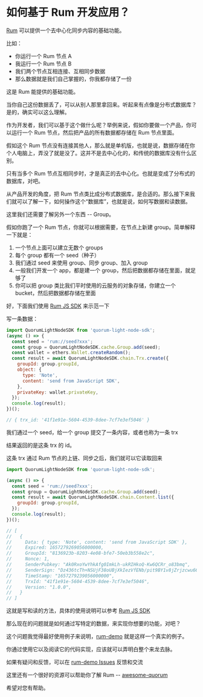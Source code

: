 # 如何基于 Rum 开发应用？

[Rum](https://github.com/rumsystem/quorum) 可以提供一个去中心化同步内容的基础功能。

比如：

- 你运行一个 Rum 节点 A
- 我运行一个 Rum 节点 B
- 我们两个节点互相连接、互相同步数据
- 那么数据就是我们自己掌握的，你我都存储了一份

这是 Rum 能提供的基础功能。

当你自己这份数据丢了，可以从别人那里拿回来。听起来有点像是分布式数据库？是的，确实可以这么理解。

作为开发者，我们可以基于这个做什么呢？举例来说，假如你要做一个产品，你可以运行一个 Rum 节点，然后把产品的所有数据都存储在 Rum 节点里面。

假如这个 Rum 节点没有连接其他人，那么就是单机版，也就是说，数据存储在你个人电脑上，弄没了就是没了。这并不是去中心化的，和传统的数据库没有什么区别。

只有当多个 Rum 节点互相同步时，才是真正的去中心化。也就是变成了分布式的数据库，对吧。

从产品开发的角度，把 Rum 节点类比成分布式数据库，是合适的。那么接下来我们就可以了解一下，如何操作这个“数据库”，也就是说，如何写数据和读数据。

这里我们还需要了解另外一个东西 -- Group。

假如你跑了一个 Rum 节点，你就可以根据需要，在节点上新建 group。简单解释一下就是：

1. 一个节点上面可以建立无数个 groups
2. 每个 group 都有一个 seed（种子）
3. 我们通过 seed 来使用 group、同步 group、加入 group
4. 一般我们开发一个 app，都是建一个 group，然后把数据都存储在里面，就足够了
5. 你可以把 group 类比我们平时使用的云服务的对象存储，你建立一个 bucket，然后把数据都存储在里面

好，下面我们使用 [Rum JS SDK](https://github.com/okdaodine/quorum-light-node-sdk) 来示范一下

写一条数据：

```javascript
import QuorumLightNodeSDK from 'quorum-light-node-sdk';
(async () => {
  const seed = 'rum://seed?xxx';
  const group = QuorumLightNodeSDK.cache.Group.add(seed);
  const wallet = ethers.Wallet.createRandom();
  const result = await QuorumLightNodeSDK.chain.Trx.create({
    groupId: group.groupId,
    object: {
      type: 'Note',
      content: 'send from JavaScript SDK',
    },
    privateKey: wallet.privateKey,
  });
  console.log(result);
})();

// { trx_id: '41f1e91e-5604-4539-8dee-7cf7e3ef5046' }
```

我们通过一个 seed，给一个 group 提交了一条内容，或者也称为一条 trx

结果返回的是这条 trx 的 id。

这条 trx 通过 Rum 节点的上链、同步之后，我们就可以它读取回来

```javascript
import QuorumLightNodeSDK from 'quorum-light-node-sdk';

(async () => {
  const seed = 'rum://seed?xxx';
  const group = QuorumLightNodeSDK.cache.Group.add(seed);
  const result = await QuorumLightNodeSDK.chain.Content.list({
    groupId: group.groupId,
  });
  console.log(result);
})();

// [
//   {
//     Data: { type: 'Note', content: 'send from JavaScript SDK' },
//     Expired: 1657279269056000000,
//     GroupId: "8136923b-8203-4e08-bfe7-50eb3b558e2c",
//     Nonce: 1,
//     SenderPubkey: "Ak0RxoYwYhkAfg0ImkLh-ukRIHkoQ-Kw6QCRr_o83bmq",
//     SenderSign: "Dz436tcTh+NSUjF38oUBjXkIezVfENb/pit9BY1v8jZrjzcwu66YE8OFO9/MzRNIkhgTK2wulfmk51mzJz/9Txs=",
//     TimeStamp: "1657279239056000000",
//     TrxId: "41f1e91e-5604-4539-8dee-7cf7e3ef5046",
//     Version: "1.0.0",
//   }
// ]
```

这就是写和读的方法，具体的使用说明可以参考 [Rum JS SDK](https://github.com/okdaodine/quorum-light-node-sdk)

那么现在的问题就是如何通过写特定的数据，来实现你想要的功能，对吧？

这个问题我觉得最好使用例子来说明，[rum-demo](https://github.com/okdaodine/rum-demo) 就是这样一个真实的例子。

你通过使用它以及阅读它的代码实现，应该就可以弄明白整个来龙去脉。

如果有疑问和反馈，可以在 [rum-demo Issues](https://github.com/okdaodine/rum-demo/issues) 反馈和交流

这里还有一个很好的资源可以帮助你了解 Rum -- [awesome-quorum](https://github.com/okdaodine/awesome-quorum)

希望对您有帮助。